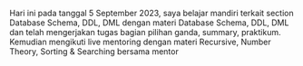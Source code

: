 Hari ini pada tanggal 5 September 2023, saya belajar mandiri terkait section Database Schema, DDL, DML dengan materi Database Schema, DDL, DML dan telah mengerjakan tugas bagian pilihan ganda, summary, praktikum.
Kemudian mengikuti live mentoring dengan materi Recursive, Number Theory, Sorting &  Searching bersama mentor